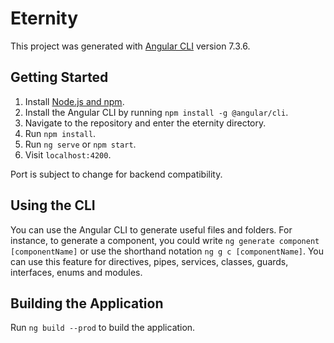 # Eternity

This project was generated with [Angular CLI](https://github.com/angular/angular-cli) version 7.3.6.

## Getting Started

1. Install [Node.js and npm](https://nodejs.org/en/download/).
2. Install the Angular CLI by running `npm install -g @angular/cli`.
3. Navigate to the repository and enter the eternity directory.
4. Run `npm install`.
5. Run `ng serve` or `npm start`.
6. Visit `localhost:4200`.

Port is subject to change for backend compatibility.

## Using the CLI

You can use the Angular CLI to generate useful files and folders. For instance, to generate a component, you could write `ng generate component [componentName]` or use the shorthand notation `ng g c [componentName]`. You can use this feature for directives, pipes, services, classes, guards, interfaces, enums and modules.

## Building the Application

Run `ng build --prod` to build the application.
